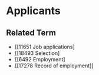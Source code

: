 # Applicants  

## Related Term

- [[11651 Job applications]
- [[18493 Selection]
- [[6492 Employment]
- [[17278 Record of employment]]  

